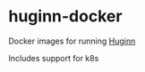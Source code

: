 # huginn-docker

Docker images for running [Huginn](https://github.com/huginn/huginn)

Includes support for k8s
